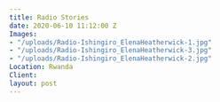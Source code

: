 ```yaml
---
title: Radio Stories
date: 2020-06-10 11:12:00 Z
Images:
- "/uploads/Radio-Ishingiro_ElenaHeatherwick-1.jpg"
- "/uploads/Radio-Ishingiro_ElenaHeatherwick-3.jpg"
- "/uploads/Radio-Ishingiro_ElenaHeatherwick-2.jpg"
Location: Rwanda
Client: 
layout: post
---
```


